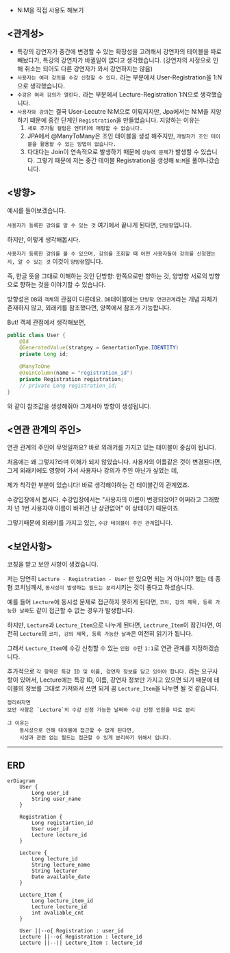 

* N:M을 직접 사용도 해보기

## <관계성>
- 특강의 강연자가 중간에 변경할 수 있는 확장성을 고려해서 강연자의 테이블을 따로 빼놨다가,
  특강의 강연자가 바뀔일이 없다고 생각했습니다. (강연자의 사정으로 인해 취소는 되어도 다른 강연자가 와서 강연하지는 않음)
- `사용자는 여러 강의를 수강 신청할 수 있다.` 라는 부분에서 User-Registration을 1:N으로 생각했습니다.
- `수강은 여러 강의가 열린다.` 라는 부분에서 Lecture-Registration 1:N으로 생각했습니다.
- `사용자와 강의`는 결국 User-Lecutre N:M으로 이뤄지지만, Jpa에서는 N:M을 지양하기 떄문에 중간 단계인 `Registration`을 만들었습니다.
  지양하는 이유는
    1. `새로 추가될 컬럼은 엔티티에 매핑할 수 없습니다.`
    2. JPA에서 @ManyToMany은 조인 테이블을 생성 해주지만, `개발자가 조인 테이블을 활용할 수 있는 방법이 없습니다.`
    3. 다대다는 Join이 연속적으로 발생하기 때문에 `성능에 문제`가 발생할 수 있습니다.
       그렇기 때문에 저는 중간 테이블 Registration을 생성해 `N:M`을 풀어나갔습니다.

## <방향>
예시를 들어보겠습니다.

`사용자가 등록한 강의를 알 수 있는 것` 여기에서 끝나게 된다면, `단방향`입니다.

하지만, 이렇게 생각해봅시다. 

`사용자가 등록한 강의를 볼 수 있으며, 강의를 조회할 때 어떤 사용자들이 강의를 신청했는 지, 알 수 있는 것` 이것이 `양방향`입니다.

즉, 한글 뜻을 그대로 이해하는 것인 단방향: 한쪽으로만 향하는 것, 양방향 서로의 방향으로 향하는 것을 이야기할 수 있습니다.

방향성은 `DB`와 `객체`의 관점이 다른데요. `DB`테이블에는 `단방향 연관관계`라는 개념 자체가 존재하지 않고, 외래키를 참조했다면, 양쪽에서 참조가 가능합니다.

But! 객체 관점에서 생각해보면,
``` java
public class User {
	@Id
	@GeneratedValue(stratgey = GenertationType.IDENTITY)
	private Long id;

	@ManyToOne
	@JoinColumn(name = "registration_id")
	private Registration registration;
	// private Long registration_id;
}
```
와 같이 참조값을 생성해줘야 그제서야 방향이 생성됩니다.

## <연관 관계의 주인>
연관 관계의 주인이 무엇일까요? 바로 외래키를 가지고 있는 테이블이 중심이 됩니다.

처음에는 왜 그렇지?라며 이해가 되지 않았습니다.  사용자의 이름같은 것이 변경된다면, 그게 외래키에도 영향이 가서 사용자나 강의가 주인 아닌가 싶었는 데,

제가 착각한 부분이 있습니다! 바로 생각해야하는 건 테이블간의 관계였죠.

수강입장에서 봅시다. 수강입장에서는 "사용자의 이름이 변경되었어? 어쩌라고 그래봤자 넌 1번 사용자야 이름이 바뀌건 난 상관없어" 이 상태이기 때문이죠.

그렇기때문에 외래키를 가지고 있는, `수강 테이블이 주인 관계`입니다.

## <보안사항>
코칭을 받고 보안 사항이 생겼습니다. 

저는 당연히 `Lecture - Registration - User` 만 있으면 되는 거 아니야? 했는 데 종협 코치님께서, `동시성이 발생하는 필드는 분리`시키는 것이 좋다고 하셨습니다.

예를 들어 `Lecture`에 동시성 문제로 접근하지 못하게 된다면, `코치, 강의 제목, 등록 가능한 날짜`도 같이 접근할 수 없는 경우가 발생합니다.

하지만, `Lecture`과 `Lecture_Item`으로 나누게 된다면, `Lectrure_Item`이 잠긴다면, 여전히 `Lecture`의 `코치, 강의 제목, 등록 가능한 날짜`은 여전히 읽기가 됩니다.

그래서 `Lecture_Item`에 수강 신청할 수 있는 `인원 수`만 `1:1`로 연관 관계를 지정하겠습니다.

추가적으로 `각 항목은 특강 ID 및 이름, 강연자 정보를 담고 있어야 합니다.` 라는 요구사항이 있어서, Lecture에는 특강 ID, 이름, 강연자 정보만 가지고 있으면 되기 때문에 테이블의 정보를 그대로 가져와서 쓰면 되게 끔 `Lecture_Item`을 나누면 될 것 같습니다.

```
정리하자면 
보안 사항은 `Lecture`의 수강 신청 가능한 날짜와 수강 신청 인원을 따로 분리

그 이유는
    동시성으로 인해 테이블에 접근할 수 없게 된다면, 
    시성과 관련 없는 필드는 접근할 수 있게 분리하기 위해서 입니다.
```

--- 

## ERD

```mermaid
erDiagram
    User {
        Long user_id
        String user_name
    }
    
    Registration {
        Long registartion_id
        User user_id
        Lecture lecture_id
    }
    
    Lecture {
        Long lecture_id
        String lecture_name
        String lecturer
        Date available_date
    }
    
    Lecture_Item {
        Long lecture_item_id
        Lecture lecture_id
        int avaliable_cnt
    }

    User ||--o{ Registration : user_id
    Lecture ||--o{ Registration : lecture_id
    Lecture ||--|| Lecture_Item : lecture_id
```
